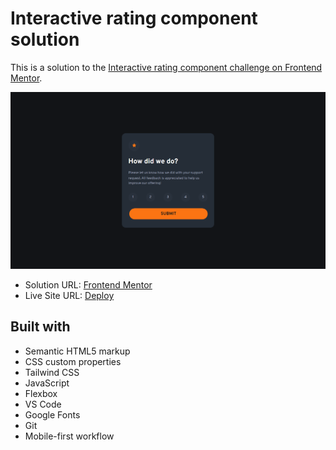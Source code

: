 <h1>Interactive rating component solution</h1>

This is a solution to the [Interactive rating component challenge on Frontend Mentor](https://www.frontendmentor.io/challenges/interactive-rating-component-koxpeBUmI). 




<img src="images/site-image.png"></img>



- Solution URL: [Frontend Mentor](https://www.frontendmentor.io/solutions/interactive-rating-component-solution-5PtQ7HxAed)
- Live Site URL: [Deploy](https://kalebemax.github.io/interactive-rating-component-main/)



<h2>Built with</h2>

- Semantic HTML5 markup
- CSS custom properties
- Tailwind CSS
- JavaScript
- Flexbox
- VS Code
- Google Fonts
- Git
- Mobile-first workflow
